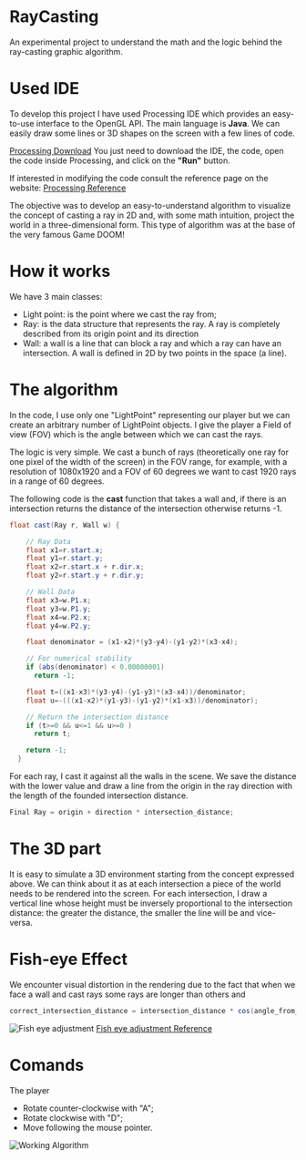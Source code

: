 # RayCasting
An experimental project to understand the math and the logic behind the ray-casting graphic algorithm.

# Used IDE
To develop this project I have used Processing IDE which provides an easy-to-use interface to the OpenGL API.
The main language is **Java**. We can easily draw some lines or 3D shapes on the screen with a few lines of code.

[Processing Download](https://processing.org/download)
You just need to download the IDE, the code, open the code inside Processing, and click on the **"Run"** button.

If interested in modifying the code consult the reference page on the website:
[Processing Reference]([https://processing.org/download](https://processing.org/reference))

The objective was to develop an easy-to-understand algorithm to visualize the concept of casting a ray in 2D and, with some math intuition, project the world in a three-dimensional form. This type of algorithm was at the base of the very famous Game DOOM!

# How it works
We have 3 main classes:
- Light point: is the point where we cast the ray from;
- Ray: is the data structure that represents the ray. A ray is completely described from its origin point and its direction
- Wall: a wall is a line that can block a ray and which a ray can have an intersection. A wall is defined in 2D by two points in the space (a line).

# The algorithm 
In the code, I use only one "LightPoint" representing our player but we can create an arbitrary number of LightPoint objects. 
I give the player a Field of view (FOV) which is the angle between which we can cast the rays. 

The logic is very simple. We cast a bunch of rays (theoretically one ray for one pixel of the width of the screen) in the FOV range, for example, with a resolution of 1080x1920 and a FOV of 60 degrees we want to cast 1920 rays in a range of 60 degrees.

The following code is the **cast** function that takes a wall and, if there is an intersection returns the distance of the intersection otherwise returns -1.

```java
float cast(Ray r, Wall w) {

    // Ray Data
    float x1=r.start.x;
    float y1=r.start.y;
    float x2=r.start.x + r.dir.x;
    float y2=r.start.y + r.dir.y;

    // Wall Data
    float x3=w.P1.x;
    float y3=w.P1.y;
    float x4=w.P2.x;
    float y4=w.P2.y;

    float denominator = (x1-x2)*(y3-y4)-(y1-y2)*(x3-x4);

    // For numerical stability
    if (abs(denominator) < 0.00000001)
      return -1;

    float t=((x1-x3)*(y3-y4)-(y1-y3)*(x3-x4))/denominator;
    float u=-(((x1-x2)*(y1-y3)-(y1-y2)*(x1-x3))/denominator);

    // Return the intersection distance
    if (t>=0 && u<=1 && u>=0 )
      return t;

    return -1;
  }
```

For each ray, I cast it against all the walls in the scene. We save the distance with the lower value and draw a line from the origin in the ray direction with the length of the founded intersection distance.
```java
Final Ray = origin + direction * intersection_distance;
```

# The 3D part
It is easy to simulate a 3D environment starting from the concept expressed above.
We can think about it as at each intersection a piece of the world needs to be rendered into the screen. 
For each intersection, I draw a vertical line whose height must be inversely proportional to the intersection distance: the greater the distance, the smaller the line will be and vice-versa.  

# Fish-eye Effect
We encounter visual distortion in the rendering due to the fact that when we face a wall and cast rays some rays are longer than others and  
```java
correct_intersection_distance = intersection_distance * cos(angle_from_player_direction);
```
![Fish eye adjustment]()
[Fish eye adjustment Reference](https://www.playfuljs.com/a-first-person-engine-in-265-lines/)

# Comands
The player
- Rotate counter-clockwise with "A";
- Rotate clockwise with "D";
- Move following the mouse pointer.

![Working Algorithm]()



